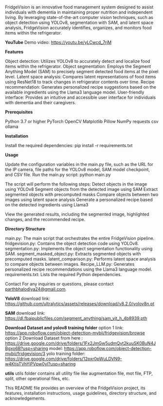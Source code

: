 FridgeVision is an innovative food management system designed to assist individuals with dementia in maintaining proper nutrition and independent living. By leveraging state-of-the-art computer vision techniques, such as object detection using YOLOv8, segmentation with SAM, and latent space analysis, FridgeVision accurately identifies, organizes, and monitors food items within the refrigerator. 

**YouTube**
Demo video: https://youtu.be/yLCwcd_7rjM

**Features**

Object detection: Utilizes YOLOv8 to accurately detect and localize food items within the refrigerator. Object segmentation: Employs the Segment
Anything Model (SAM) to precisely segment detected food items at the pixel level. 
Latent space analysis: Compares latent representations of food items using ResNet18 to track changes in refrigerator contents over time. 
Recipe recommendation: Generates personalized recipe suggestions based on the available ingredients using the Llama3 language model.
User-friendly interface: Provides an intuitive and accessible user interface for individuals with dementia and their caregivers.

**Prerequisites**

Python 3.7 or higher 
PyTorch 
OpenCV 
Matplotlib 
Pillow 
NumPy 
requests 
csv
ollama

**Installation**

Install the required dependencies: pip install -r requirements.txt

**Usage**

Update the configuration variables in the main.py file, such as the URL
for the IP camera, file paths for the YOLOv8 model, SAM model
checkpoint, and CSV file. Run the main.py script: 
python main.py

The script will perform the following steps:
Detect objects in the image using YOLOv8 Segment objects from the
detected image using SAM Extract segmented objects with precomputed
masks Compare objects between two images using latent space analysis
Generate a personalized recipe based on the detected ingredients using
Llama3

View the generated results, including the segmented image, highlighted
changes, and the recommended recipe.

**Directory Structure**

main.py: The main script that orchestrates the entire FridgeVision pipeline. 
fridgevision.py: Contains the object detection code using YOLOv8. 
segmentation.py: Implements the object segmentation functionality using SAM. 
segment_masked_object.py: Extracts segmented objects with precomputed masks. 
latent_comparison.py: Performs latent space analysis to compare objects between images. 
Recipe_LLM.py: Generates personalized recipe recommendations using the Llama3 language model. 
requirements.txt: Lists the required Python dependencies.



Contact For any inquiries or questions, please contact
parthbhalodiya24@gmail.com.

**YoloV8**
download link: https://github.com/ultralytics/assets/releases/download/v8.2.0/yolov8n.pt

**SAM**
download link: https://dl.fbaipublicfiles.com/segment_anything/sam_vit_h_4b8939.pth

**Download Dataset and yolov8 training folder**
option 1 link: https://app.roboflow.com/object-detection-mybii/fridgevision/browse
option 2 Download Dataset from here : https://drive.google.com/drive/folders/1Fx2JmGw5udmQyt2kuuSK0BuN4JBgxo6B?usp=sharing
model: https://app.roboflow.com/object-detection-mybii/fridgevision/3
yolo training folder: https://drive.google.com/drive/folders/12pxr0pWuLDVN9-w4KtjsTVhYiPVpw0yI?usp=sharing

**utils**
utils folder contains all utility file like augmentation file, mot file, FTP, split, other operational files, etc.

This README file provides an overview of the FridgeVision project, its
features, installation instructions, usage guidelines, directory
structure, and acknowledgements. 

